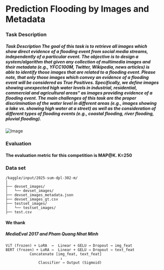 # Prediction Flooding by Images and Metadata
### Task Description
##### Task Description The goal of this task is to retrieve all images which show direct evidence of a flooding event from social media streams, independently of a particular event. The objective is to design a system/algorithm that given any collection of multimedia images and their metadata (e.g., YFCC100M, Twitter, Wikipedia, news articles) is able to identify those images that are related to a flooding event. Please note, that only those images which convey an evidence of a flooding event will be considered as True Positives. Specifically, we define images showing unexpected high water levels in industrial, residential, commercial and agricultural areas“ as images providing evidence of a flooding event. The main challenges of this task are the proper discrimination of the water level in different areas (e.g., images showing a lake vs. showing high water at a street) as well as the consideration of different types of flooding events (e.g., coastal flooding, river flooding, pluvial flooding).

![Image](https://multimediaeval.github.io/2017-Multimedia-Satellite-Task/Preview_DIRSM.png)

### Evaluation
#### The evaluation metric for this competition is MAP@K. K=250
### Data set
```
/kaggle/input/2025-sum-dpl-302-m/
│
├── devset_images/                       
│   └── devset_images/
├── devset_images_metadata.json       
├── devset_images_gt.csv            
├── testset_images/                   
│   └── testset_images/
├── test.csv                            

```
#### We thank
##### MediaEval 2017 and Pham Quang Nhat Minh

```
ViT (frozen) + LoRA  →  Linear + GELU → Dropout → img_feat
BERT (frozen) + LoRA →  Linear + GELU → Dropout → text_feat
           Concatenate [img_feat, text_feat]
                         ↓
               Classifier → Output (Sigmoid)

```
